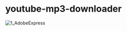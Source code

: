 # youtube-mp3-downloader

![1_AdobeExpress](https://github.com/jfain11/youtube-mp3-downloader/assets/59984623/1f78a40b-f825-418c-90cc-6e6448931c05)

